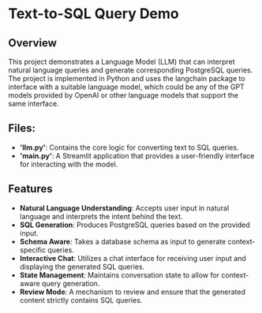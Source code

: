 # Text-to-SQL Query Demo

## Overview
This project demonstrates a Language Model (LLM) that can interpret natural language queries and generate corresponding PostgreSQL queries. The project is implemented in Python and uses the langchain package to interface with a suitable language model, which could be any of the GPT models provided by OpenAI or other language models that support the same interface.

## Files:
 - **'llm.py'**: Contains the core logic for converting text to SQL queries.
 - **'main.py'**: A Streamlit application that provides a user-friendly interface for interacting with the model.

 ## Features
 - **Natural Language Understanding**: Accepts user input in natural language and interprets the intent behind the text.
 - **SQL Generation**: Produces PostgreSQL queries based on the provided input.
 - **Schema Aware**: Takes a database schema as input to generate context-specific queries.
 - **Interactive Chat**: Utilizes a chat interface for receiving user input and displaying the generated SQL queries.
 - **State Management**: Maintains conversation state to allow for context-aware query generation.
 - **Review Mode**: A mechanism to review and ensure that the generated content strictly contains SQL queries.